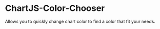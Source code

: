 # ChartJS-Color-Chooser
Allows you to quickly change chart color to find a color that fit your needs.
